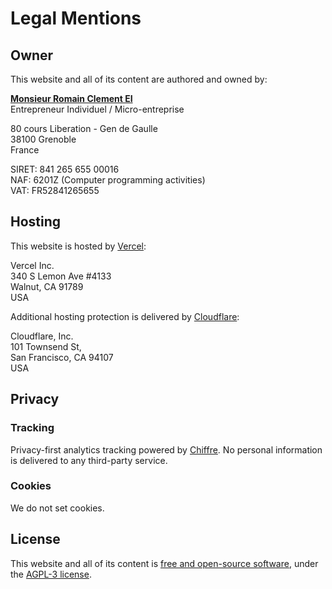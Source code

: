 # Legal Mentions

## Owner

This website and all of its content are authored and owned by:

[**Monsieur Romain Clement EI**][infogreffe]<br>
Entrepreneur Individuel / Micro-entreprise

80 cours Liberation - Gen de Gaulle<br>
38100 Grenoble<br>
France<br>

SIRET: 841 265 655 00016<br>
NAF: 6201Z (Computer programming activities)<br>
VAT: FR52841265655<br>

## Hosting

This website is hosted by [Vercel][vercel]:

Vercel Inc.<br>
340 S Lemon Ave #4133<br>
Walnut, CA 91789<br>
USA<br>

Additional hosting protection is delivered by [Cloudflare][cloudflare]:

Cloudflare, Inc.<br>
101 Townsend St,<br>
San Francisco, CA 94107<br>
USA<br>

## Privacy

### Tracking

Privacy-first analytics tracking powered by [Chiffre][chiffre].
No personal information is delivered to any third-party service.

### Cookies

We do not set cookies.

## License

This website and all of its content is [free and open-source software][repository],
under the [AGPL-3 license][license].

[infogreffe]: https://www.infogreffe.fr/entreprise-societe/841265655-clement-romain-84126565500016.html "Company on Infogreffe"
[vercel]: https://vercel.com "Vercel Website"
[cloudflare]: https://www.cloudflare.com "Cloudflare Website"
[chiffre]: https://chiffre.io "Chiffre Website"
[repository]: https://github.com/rclement/romain-clement.net "Repository on GitHub"
[license]: https://github.com/rclement/romain-clement.net/blob/master/LICENSE "AGPL-3 License"
